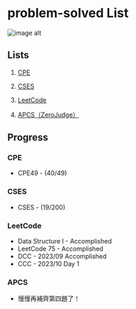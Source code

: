 # problem-solved List

![image alt](https://imgur.com/Ugud9kc.jpg)

## Lists

1. [CPE](https://onlinejudge.org/index.php)

2. [CSES](https://cses.fi/problemset/)

3. [LeetCode](https://leetcode.com/vicwen/)

4. [APCS（ZeroJudge）](https://zerojudge.tw/Problems)

## Progress

### CPE

* CPE49 - (40/49)


### CSES

* CSES - (19/200)


### LeetCode

* Data Structure I - Accomplished
* LeetCode 75 - Accomplished
* DCC - 2023/09 Accomplished
* CCC - 2023/10 Day 1

### APCS

* 慢慢再補齊第四題了！
